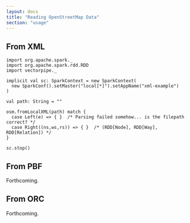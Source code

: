 ```yaml
---
layout: docs
title: "Reading OpenStreetMap Data"
section: "usage"
---
```


## From XML

```tut:silent
import org.apache.spark._
import org.apache.spark.rdd.RDD
import vectorpipe._

implicit val sc: SparkContext = new SparkContext(
  new SparkConf().setMaster("local[*]").setAppName("xml-example")
)

val path: String = ""

osm.fromLocalXML(path) match {
  case Left(e) => { }  /* Parsing failed somehow... is the filepath correct? */
  case Right((ns,ws,rs)) => { }  /* (RDD[Node], RDD[Way], RDD[Relation]) */
}

sc.stop()
```

## From PBF

Forthcoming.

## From ORC

Forthcoming.

